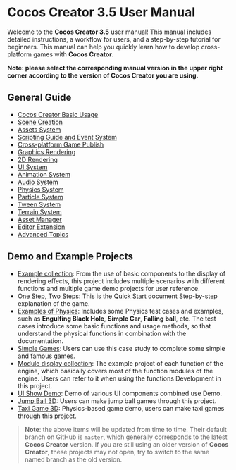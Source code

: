 # Cocos Creator 3.5 User Manual

Welcome to the __Cocos Creator 3.5__ user manual! This manual includes detailed instructions, a workflow for users, and a step-by-step tutorial for beginners. This manual can help you quickly learn how to develop cross-platform games with __Cocos Creator__.

**Note: please select the corresponding manual version in the upper right corner according to the version of __Cocos Creator__ you are using.**

## General Guide

- [Cocos Creator Basic Usage](getting-started/index.md)
- [Scene Creation](concepts/scene/index.md)
- [Assets System](asset/index.md)
- [Scripting Guide and Event System](scripting/index.md)
- [Cross-platform Game Publish](editor/publish/index.md)
- [Graphics Rendering](module-map/graphics.md)
- [2D Rendering](2d-object/2d-render/index.md)
- [UI System](2d-object/ui-system/index.md)
- [Animation System](animation/index.md)
- [Audio System](audio-system/overview.md)
- [Physics System](physics/index.md)
- [Particle System](particle-system/index.md)
- [Tween System](tween/index.md)
- [Terrain System](editor/terrain/index.md)
- [Asset Manager](asset/asset-manager.md)
- [Editor Extension](editor/extension/readme.md)
- [Advanced Topics](advanced-topics/index.md)

## Demo and Example Projects

- [Example collection](https://github.com/cocos-creator/example-3d): From the use of basic components to the display of rendering effects, this project includes multiple scenarios with different functions and multiple game demo projects for user reference.
- [One Step, Two Steps](https://github.com/cocos-creator/tutorial-mind-your-step-3d): This is the [Quick Start](getting-started/first-game/index.md) document Step-by-step explanation of the game.
- [Examples of Physics](https://github.com/cocos-creator/example-3d/tree/v3.5/physics-3d): Includes some Physics test cases and examples, such as **Engulfing Black Hole**, **Simple Car**, **Falling ball**, etc. The test cases introduce some basic functions and usage methods, so that understand the physical functions in combination with the documentation.
- [Simple Games](https://github.com/cocos-creator/example-3d/tree/v3.5/simple-games): Users can use this case study to complete some simple and famous games.
- [Module display collection](https://github.com/cocos/cocos-test-projects): The example project of each function of the engine, which basically covers most of the function modules of the engine. Users can refer to it when using the functions Development in this project.
- [UI Show Demo](https://github.com/cocos/cocos-example-ui/): Demo of various UI components combined use Demo.
- [Jump Ball 3D](https://github.com/cocos/cocos-example-ball): Users can make jump ball games through this project.
- [Taxi Game 3D](https://github.com/cocos/cocos-tutorial-taxi-game): Physics-based game demo, users can make taxi games through this project.

> **Note**: the above items will be updated from time to time. Their default branch on GitHub is `master`, which generally corresponds to the latest __Cocos Creator__ version. If you are still using an older version of __Cocos Creator__, these projects may not open, try to switch to the same named branch as the old version.
